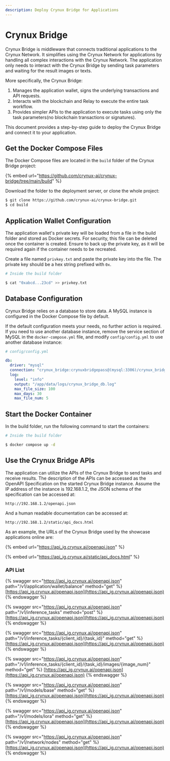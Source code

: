```yaml
---
description: Deploy Crynux Bridge for Applications
---
```


# Crynux Bridge

Crynux Bridge is middleware that connects traditional applications to the Crynux Network. It simplifies using the Crynux Network for applications by handling all complex interactions with the Crynux Network. The application only needs to interact with the Crynux Bridge by sending task parameters and waiting for the result images or texts.

More specifically, the Crynux Bridge:

1. Manages the application wallet, signs the underlying transactions and API requests.
2. Interacts with the blockchain and Relay to execute the entire task workflow.
3. Provides simpler APIs to the application to execute tasks using only the task parameters(no blockchain transactions or signatures).

This document provides a step-by-step guide to deploy the Crynux Bridge and connect it to your application.

## Get the Docker Compose Files

The Docker Compose files are located in the `build` folder of the Crynux Bridge project:

{% embed url="https://github.com/crynux-ai/crynux-bridge/tree/main/build" %}

Download the folder to the deployment server, or clone the whole project:

```sh
$ git clone https://github.com/crynux-ai/crynux-bridge.git
$ cd build
```

## Application Wallet Configuration

The application wallet's private key will be loaded from a file in the build folder and stored as Docker secrets. For security, this file can be deleted once the container is created. Ensure to back up the private key, as it will be required again if the container needs to be recreated.

Create a file named `privkey.txt` and paste the private key into the file. The private key should be a hex string prefixed with `0x`.

```sh
# Inside the build folder

$ cat "0xabcd...23cd" >> privkey.txt
```

## Database Configuration

Crynux Bridge relies on a database to store data. A MySQL instance is configured in the Docker Compose file by default.

If the default configuration meets your needs, no further action is required. If you need to use another database instance, remove the service section of MySQL in the `docker-compose.yml` file, and modify `config/config.yml` to use another database instance:

```yaml
# config/config.yml

db:
  driver: "mysql"
  connection: "crynux_bridge:crynuxbridgepass@(mysql:3306)/crynux_bridge?parseTime=true"
  log:
    level: "info"
    output: "/app/data/logs/crynux_bridge_db.log"
    max_file_size: 100
    max_days: 30
    max_file_num: 5
```

## Start the Docker Container

In the build folder, run the following command to start the containers:

```sh
# Inside the build folder

$ docker compose up -d
```

## Use the Crynux Bridge APIs

The application can utilize the APIs of the Crynux Bridge to send tasks and receive results. The description of the APIs can be accessed as the OpenAPI Specification on the started Crynux Bridge instance. Assume the IP address of the instance is 192.168.1.2, the JSON schema of the specification can be accessed at:

```
http://192.168.1.2/openapi.json
```

And a human readable documentation can be accessed at:

```
http://192.168.1.2/static/api_docs.html
```

As an example, the URLs of the Crynux Bridge used by the showcase applications online are:

{% embed url="https://api_ig.crynux.ai/openapi.json" %}

{% embed url="https://api_ig.crynux.ai/static/api_docs.html" %}

### API List

{% swagger src="https://api_ig.crynux.ai/openapi.json" path="/v1/application/wallet/balance" method="get" %}
[https://api_ig.crynux.ai/openapi.json](https://api_ig.crynux.ai/openapi.json)
{% endswagger %}

{% swagger src="https://api_ig.crynux.ai/openapi.json" path="/v1/inference_tasks" method="post" %}
[https://api_ig.crynux.ai/openapi.json](https://api_ig.crynux.ai/openapi.json)
{% endswagger %}

{% swagger src="https://api_ig.crynux.ai/openapi.json" path="/v1/inference_tasks/{client_id}/{task_id}" method="get" %}
[https://api_ig.crynux.ai/openapi.json](https://api_ig.crynux.ai/openapi.json)
{% endswagger %}

{% swagger src="https://api_ig.crynux.ai/openapi.json" path="/v1/inference_tasks/{client_id}/{task_id}/images/{image_num}" method="get" %}
[https://api_ig.crynux.ai/openapi.json](https://api_ig.crynux.ai/openapi.json)
{% endswagger %}

{% swagger src="https://api_ig.crynux.ai/openapi.json" path="/v1/models/base" method="get" %}
[https://api_ig.crynux.ai/openapi.json](https://api_ig.crynux.ai/openapi.json)
{% endswagger %}

{% swagger src="https://api_ig.crynux.ai/openapi.json" path="/v1/models/lora" method="get" %}
[https://api_ig.crynux.ai/openapi.json](https://api_ig.crynux.ai/openapi.json)
{% endswagger %}

{% swagger src="https://api_ig.crynux.ai/openapi.json" path="/v1/network/nodes" method="get" %}
[https://api_ig.crynux.ai/openapi.json](https://api_ig.crynux.ai/openapi.json)
{% endswagger %}
